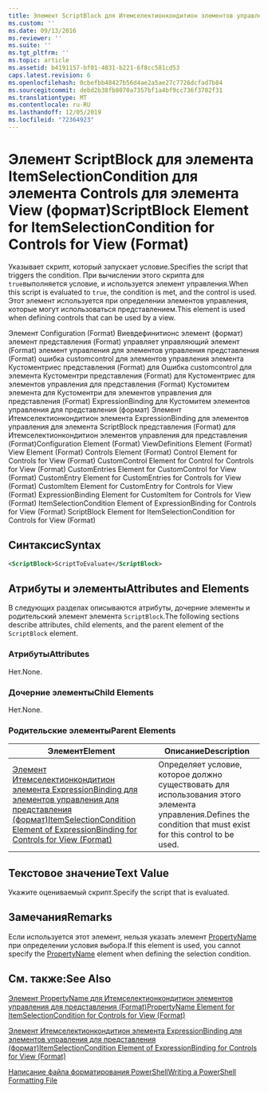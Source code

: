 ```yaml
---
title: Элемент ScriptBlock для Итемселектионкондитион элементов управления для представления (Format) | Документация Майкрософт
ms.custom: ''
ms.date: 09/13/2016
ms.reviewer: ''
ms.suite: ''
ms.tgt_pltfrm: ''
ms.topic: article
ms.assetid: b4191157-bf01-4831-b221-6f8cc581cd53
caps.latest.revision: 6
ms.openlocfilehash: 0cbefbb48427b56d4ae2a5ae27c7726dcfad7b84
ms.sourcegitcommit: debd2b38fb8070a7357bf1a4bf9cc736f3702f31
ms.translationtype: MT
ms.contentlocale: ru-RU
ms.lasthandoff: 12/05/2019
ms.locfileid: "72364923"
---
```

# <a name="scriptblock-element-for-itemselectioncondition-for-controls-for-view-format"></a><span data-ttu-id="15745-102">Элемент ScriptBlock для элемента ItemSelectionCondition для элемента Controls для элемента View (формат)</span><span class="sxs-lookup"><span data-stu-id="15745-102">ScriptBlock Element for ItemSelectionCondition for Controls for View (Format)</span></span>

<span data-ttu-id="15745-103">Указывает скрипт, который запускает условие.</span><span class="sxs-lookup"><span data-stu-id="15745-103">Specifies the script that triggers the condition.</span></span> <span data-ttu-id="15745-104">При вычислении этого скрипта для `true`выполняется условие, и используется элемент управления.</span><span class="sxs-lookup"><span data-stu-id="15745-104">When this script is evaluated to `true`, the condition is met, and the control is used.</span></span> <span data-ttu-id="15745-105">Этот элемент используется при определении элементов управления, которые могут использоваться представлением.</span><span class="sxs-lookup"><span data-stu-id="15745-105">This element is used when defining controls that can be used by a view.</span></span>

<span data-ttu-id="15745-106">Элемент Configuration (Format) Виевдефинитионс элемент (формат) элемент представления (Format) управляет управляющий элемент (Format) элемент управления для элементов управления представления (Format) ошибка customcontrol для элементов управления элемента Кустоментриес представления (Format) для Ошибка customcontrol для элемента Кустоментри представления (Format) для Кустоментриес для элементов управления для представления (Format) Кустомитем элемента для Кустоментри для элементов управления для представления (Format) ExpressionBinding для Кустомитем элементов управления для представления (формат) Элемент Итемселектионкондитион элемента ExpressionBinding для элементов управления для элемента ScriptBlock представления (Format) для Итемселектионкондитион элементов управления для представления (Format)</span><span class="sxs-lookup"><span data-stu-id="15745-106">Configuration Element (Format) ViewDefinitions Element (Format) View Element (Format) Controls Element (Format) Control Element for Controls for View (Format) CustomControl Element for Control for Controls for View (Format) CustomEntries Element for CustomControl for View (Format) CustomEntry Element for CustomEntries for Controls for View (Format) CustomItem Element for CustomEntry for Controls for View (Format) ExpressionBinding Element for CustomItem for Controls for View (Format) ItemSelectionCondition Element of ExpressionBinding for Controls for View (Format) ScriptBlock Element for ItemSelectionCondition for Controls for View (Format)</span></span>

## <a name="syntax"></a><span data-ttu-id="15745-107">Синтаксис</span><span class="sxs-lookup"><span data-stu-id="15745-107">Syntax</span></span>

```xml
<ScriptBlock>ScriptToEvaluate</ScriptBlock>
```

## <a name="attributes-and-elements"></a><span data-ttu-id="15745-108">Атрибуты и элементы</span><span class="sxs-lookup"><span data-stu-id="15745-108">Attributes and Elements</span></span>

<span data-ttu-id="15745-109">В следующих разделах описываются атрибуты, дочерние элементы и родительский элемент элемента `ScriptBlock`.</span><span class="sxs-lookup"><span data-stu-id="15745-109">The following sections describe attributes, child elements, and the parent element of the `ScriptBlock` element.</span></span>

### <a name="attributes"></a><span data-ttu-id="15745-110">Атрибуты</span><span class="sxs-lookup"><span data-stu-id="15745-110">Attributes</span></span>

<span data-ttu-id="15745-111">Нет.</span><span class="sxs-lookup"><span data-stu-id="15745-111">None.</span></span>

### <a name="child-elements"></a><span data-ttu-id="15745-112">Дочерние элементы</span><span class="sxs-lookup"><span data-stu-id="15745-112">Child Elements</span></span>

<span data-ttu-id="15745-113">Нет.</span><span class="sxs-lookup"><span data-stu-id="15745-113">None.</span></span>

### <a name="parent-elements"></a><span data-ttu-id="15745-114">Родительские элементы</span><span class="sxs-lookup"><span data-stu-id="15745-114">Parent Elements</span></span>

|<span data-ttu-id="15745-115">Элемент</span><span class="sxs-lookup"><span data-stu-id="15745-115">Element</span></span>|<span data-ttu-id="15745-116">Описание</span><span class="sxs-lookup"><span data-stu-id="15745-116">Description</span></span>|
|-------------|-----------------|
|[<span data-ttu-id="15745-117">Элемент Итемселектионкондитион элемента ExpressionBinding для элементов управления для представления (формат)</span><span class="sxs-lookup"><span data-stu-id="15745-117">ItemSelectionCondition Element of ExpressionBinding for Controls for View (Format)</span></span>](./itemselectioncondition-element-for-expressionbinding-for-controls-for-view-format.md)|<span data-ttu-id="15745-118">Определяет условие, которое должно существовать для использования этого элемента управления.</span><span class="sxs-lookup"><span data-stu-id="15745-118">Defines the condition that must exist for this control to be used.</span></span>|

## <a name="text-value"></a><span data-ttu-id="15745-119">Текстовое значение</span><span class="sxs-lookup"><span data-stu-id="15745-119">Text Value</span></span>

<span data-ttu-id="15745-120">Укажите оцениваемый скрипт.</span><span class="sxs-lookup"><span data-stu-id="15745-120">Specify the script that is evaluated.</span></span>

## <a name="remarks"></a><span data-ttu-id="15745-121">Замечания</span><span class="sxs-lookup"><span data-stu-id="15745-121">Remarks</span></span>

<span data-ttu-id="15745-122">Если используется этот элемент, нельзя указать элемент [PropertyName](./propertyname-element-for-itemselectioncondition-for-controls-for-view-format.md) при определении условия выбора.</span><span class="sxs-lookup"><span data-stu-id="15745-122">If this element is used, you cannot specify the [PropertyName](./propertyname-element-for-itemselectioncondition-for-controls-for-view-format.md) element when defining the selection condition.</span></span>

## <a name="see-also"></a><span data-ttu-id="15745-123">См. также:</span><span class="sxs-lookup"><span data-stu-id="15745-123">See Also</span></span>

[<span data-ttu-id="15745-124">Элемент PropertyName для Итемселектионкондитион элементов управления для представления (Format)</span><span class="sxs-lookup"><span data-stu-id="15745-124">PropertyName Element for ItemSelectionCondition for Controls for View (Format)</span></span>](./propertyname-element-for-itemselectioncondition-for-controls-for-view-format.md)

[<span data-ttu-id="15745-125">Элемент Итемселектионкондитион элемента ExpressionBinding для элементов управления для представления (формат)</span><span class="sxs-lookup"><span data-stu-id="15745-125">ItemSelectionCondition Element of ExpressionBinding for Controls for View (Format)</span></span>](./itemselectioncondition-element-for-expressionbinding-for-controls-for-view-format.md)

[<span data-ttu-id="15745-126">Написание файла форматирования PowerShell</span><span class="sxs-lookup"><span data-stu-id="15745-126">Writing a PowerShell Formatting File</span></span>](./writing-a-powershell-formatting-file.md)

